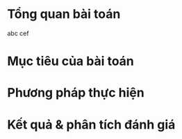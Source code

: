 # Tổng quan bài toán

abc cef

# Mục tiêu của bài toán

# Phương pháp thực hiện

# Kết quả & phân tích đánh giá
